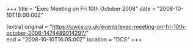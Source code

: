 +++
title = "Exec Meeting on Fri 10th October 2008"
date = "2008-10-10T16:00:00Z"

[extra]
original = "https://uwcs.co.uk/events/exec-meeting-on-fri-10th-october-2008-1474489014297/"    
end = "2008-10-10T16:05:00Z"
location = "DCS"
+++



